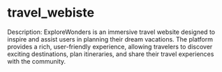 # travel_webiste
Description: ExploreWonders is an immersive travel website designed to inspire and assist users in planning their dream vacations. The platform provides a rich, user-friendly experience, allowing travelers to discover exciting destinations, plan itineraries, and share their travel experiences with the community.
